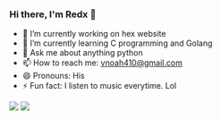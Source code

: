 ### Hi there, I'm Redx 👋


- 🔭 I’m currently working on hex website
- 🌱 I’m currently learning C programming and Golang
- 💬 Ask me about anything python
- 📫 How to reach me: vnoah410@gmail.com
- 😄 Pronouns: His
- ⚡ Fun fact: I listen to music everytime. Lol

<img src="https://github-readme-stats.vercel.app/api?username=Unique-Red&theme=highcontrast&show_icons=true&count_private=true"> <img src="https://github-readme-stats.vercel.app/api/top-langs/?username=Unique-Red&layout=compact">
